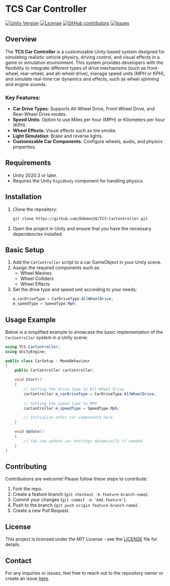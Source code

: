 
# TCS Car Controller

[![Unity Version](https://img.shields.io/badge/unity-2020.3%2B-blue.svg)](https://unity.com/)
[![License](https://img.shields.io/github/license/Ddemon26/TCS-CarController)](./LICENSE)
[![GitHub contributors](https://img.shields.io/github/contributors/Ddemon26/TCS-CarController)](https://github.com/Ddemon26/TCS-CarController/graphs/contributors)
[![Issues](https://img.shields.io/github/issues/Ddemon26/TCS-CarController)](https://github.com/Ddemon26/TCS-CarController/issues)

## Overview

The **TCS Car Controller** is a customizable Unity-based system designed for simulating realistic vehicle physics, driving control, and visual effects in a game or simulation environment. This system provides developers with the flexibility to integrate different types of drive mechanisms (such as front-wheel, rear-wheel, and all-wheel drive), manage speed units (MPH or KPH), and simulate real-time car dynamics and effects, such as wheel spinning and engine sounds.

### Key Features:
- **Car Drive Types**: Supports All-Wheel Drive, Front-Wheel Drive, and Rear-Wheel Drive modes.
- **Speed Units**: Option to use Miles per hour (MPH) or Kilometers per hour (KPH).
- **Wheel Effects**: Visual effects such as tire smoke.
- **Light Simulation**: Brake and reverse lights.
- **Customizable Car Components**: Configure wheels, audio, and physics properties.

## Requirements

- Unity 2020.3 or later.
- Requires the Unity `Rigidbody` component for handling physics.

## Installation

1. Clone the repository:
    ```bash
    git clone https://github.com/Ddemon26/TCS-CarController.git
    ```
2. Open the project in Unity and ensure that you have the necessary dependencies installed.

## Basic Setup

1. Add the `CarController` script to a car GameObject in your Unity scene.
2. Assign the required components such as:
   - Wheel Meshes
   - Wheel Colliders
   - Wheel Effects
3. Set the drive type and speed unit according to your needs:
    ```csharp
    m_carDriveType = CarDriveType.AllWheelDrive;
    m_speedType = SpeedType.Mph;
    ```

## Usage Example

Below is a simplified example to showcase the basic implementation of the `CarController` system in a Unity scene:

```csharp
using TCS.CarController;
using UnityEngine;

public class CarSetup : MonoBehaviour
{
    public CarController carController;

    void Start()
    {
        // Setting the drive type to All-Wheel Drive
        carController.m_carDriveType = CarDriveType.AllWheelDrive;
        
        // Setting the speed type to MPH
        carController.m_speedType = SpeedType.Mph;

        // Initialize other car components here
    }

    void Update()
    {
        // You can update car settings dynamically if needed
    }
}
```

## Contributing

Contributions are welcome! Please follow these steps to contribute:
1. Fork the repo.
2. Create a feature branch (`git checkout -b feature-branch-name`).
3. Commit your changes (`git commit -m 'Add feature'`).
4. Push to the branch (`git push origin feature-branch-name`).
5. Create a new Pull Request.

## License

This project is licensed under the MIT License - see the [LICENSE](./LICENSE) file for details.

## Contact

For any inquiries or issues, feel free to reach out to the repository owner or create an issue [here](https://github.com/Ddemon26/TCS-CarController/issues).
